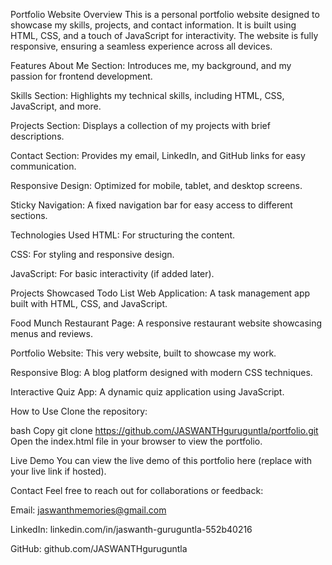 Portfolio Website
Overview
This is a personal portfolio website designed to showcase my skills, projects, and contact information. It is built using HTML, CSS, and a touch of JavaScript for interactivity. The website is fully responsive, ensuring a seamless experience across all devices.

Features
About Me Section: Introduces me, my background, and my passion for frontend development.

Skills Section: Highlights my technical skills, including HTML, CSS, JavaScript, and more.

Projects Section: Displays a collection of my projects with brief descriptions.

Contact Section: Provides my email, LinkedIn, and GitHub links for easy communication.

Responsive Design: Optimized for mobile, tablet, and desktop screens.

Sticky Navigation: A fixed navigation bar for easy access to different sections.

Technologies Used
HTML: For structuring the content.

CSS: For styling and responsive design.

JavaScript: For basic interactivity (if added later).

Projects Showcased
Todo List Web Application: A task management app built with HTML, CSS, and JavaScript.

Food Munch Restaurant Page: A responsive restaurant website showcasing menus and reviews.

Portfolio Website: This very website, built to showcase my work.

Responsive Blog: A blog platform designed with modern CSS techniques.

Interactive Quiz App: A dynamic quiz application using JavaScript.

How to Use
Clone the repository:

bash
Copy
git clone https://github.com/JASWANTHguruguntla/portfolio.git
Open the index.html file in your browser to view the portfolio.

Live Demo
You can view the live demo of this portfolio here (replace with your live link if hosted).

Contact
Feel free to reach out for collaborations or feedback:

Email: jaswanthmemories@gmail.com

LinkedIn: linkedin.com/in/jaswanth-guruguntla-552b40216

GitHub: github.com/JASWANTHguruguntla
